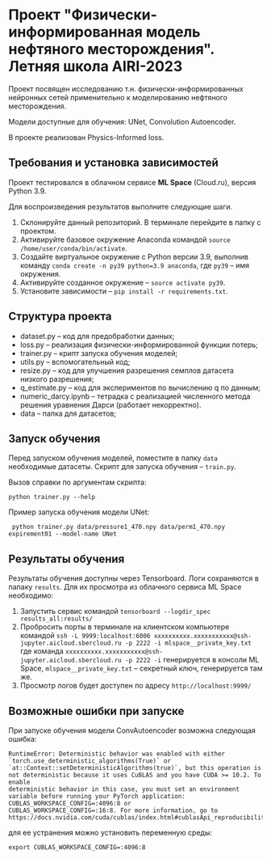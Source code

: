 #  Проект "Физически-информированная модель нефтяного месторождения". Летняя школа AIRI-2023

Проект посвящен исследованию т.н. физически-информированных нейронных сетей применительно к моделированию нефтяного месторождения.

Модели доступные для обучения: UNet, Convolution Autoencoder.

В проекте реализован Physics-Informed loss.


## Требования и установка зависимостей

Проект тестировался в облачном сервисе **ML Space** (Cloud.ru), версия Python 3.9.

Для воспроизведения результатов выполните следующие шаги.

1. Склонируйте данный репозиторий. В терминале перейдите в папку с проектом.
2. Активируйте базовое окружение Anaconda командой `source /home/user/conda/bin/activate`.
3. Создайте виртуальное окружение c Python версии 3.9, выполнив команду `conda create -n py39 python=3.9 anaconda`, где `py39` &ndash; имя окружения.
4. Активируйте созданное окружение &ndash; `source activate py39`.
5. Установите зависимости &ndash; `pip install -r requirements.txt`.


## Структура проекта

- dataset.py &ndash; код для предобработки данных;
- loss.py &ndash; реализация физически-информированной функции потерь;
- trainer.py &ndash; крипт запуска обучения моделей;
- utils.py &ndash; вспомогательный код;
- resize.py &ndash; код для улучшения разрешения семплов датасета низкого разрешения;
- q_estimate.py &ndash; код для экспериментов по вычислению q по данным;
- numeric_darcy.ipynb &ndash; тетрадка с реализацией численного метода решения уравнения Дарси (работает некорректно).
- data &ndash; папка для датасетов;


## Запуск обучения

Перед запуском обучения моделей, поместите в папку `data` необходимые датасеты. Скрипт для запуска обучения &ndash; `train.py`.

Вызов справки по аргументам скрипта:
```commandline
python trainer.py --help
```

Пример запуска обучения модели UNet:

```commandline
 python trainer.py data/pressure1_470.npy data/perm1_470.npy expirement01 --model-name UNet
```


## Результаты обучения

Результаты обучения доступны через Tensorboard. Логи сохраняются в папаку `results`. Для их просмотра из облачного сервиса ML Space необходимо:

1) Запустить сервис командой `tensorboard --logdir_spec results_all:results/`
2) Пробросить порты в терминале на клиентском компьютере командой `ssh -L 9999:localhost:6006 xxxxxxxxxx.xxxxxxxxxxx@ssh-jupyter.aicloud.sbercloud.ru -p 2222 -i mlspace__private_key.txt`
где команда `xxxxxxxxxx.xxxxxxxxxxx@ssh-jupyter.aicloud.sbercloud.ru -p 2222 -i` генерируется в консоли ML Space, `mlspace__private_key.txt` &ndash; секретный ключ, генерируется там же. 
3) Просмотр логов будет доступен по адресу `http://localhost:9999/`


## Возможные ошибки при запуске

При запуске обучения модели ConvAutoencoder возможна следующая ошибка:

```commandline
RuntimeError: Deterministic behavior was enabled with either `torch.use_deterministic_algorithms(True)` or 
`at::Context::setDeterministicAlgorithms(true)`, but this operation is not deterministic because it uses CuBLAS and you have CUDA >= 10.2. To enable 
deterministic behavior in this case, you must set an environment variable before running your PyTorch application: CUBLAS_WORKSPACE_CONFIG=:4096:8 or 
CUBLAS_WORKSPACE_CONFIG=:16:8. For more information, go to https://docs.nvidia.com/cuda/cublas/index.html#cublasApi_reproducibility
```

для ее устранения можно установить переменную среды:

```commandline
export CUBLAS_WORKSPACE_CONFIG=:4096:8
```
